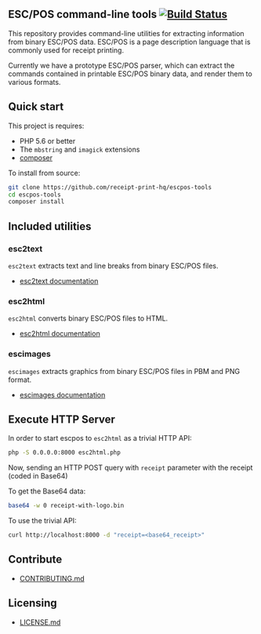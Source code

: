 ESC/POS command-line tools [![Build Status](https://travis-ci.org/receipt-print-hq/escpos-tools.svg?branch=master)](https://travis-ci.org/receipt-print-hq/escpos-tools)
--------------

This repository provides command-line utilities for extracting information from
binary ESC/POS data. ESC/POS is a page description language that is commonly
used for receipt printing.

Currently we have a prototype ESC/POS parser, which can extract the commands
contained in printable ESC/POS binary data, and render them to various formats.

## Quick start

This project is requires:

- PHP 5.6 or better
- The `mbstring` and `imagick` extensions
- [composer](https://getcomposer.org/)

To install from source:

```bash
git clone https://github.com/receipt-print-hq/escpos-tools
cd escpos-tools
composer install
```

## Included utilities

### esc2text

`esc2text` extracts text and line breaks from binary ESC/POS files.

- [esc2text documentation](doc/esc2text.md)

### esc2html

`esc2html` converts binary ESC/POS files to HTML.

- [esc2html documentation](doc/esc2html.md)

### escimages

`escimages` extracts graphics from binary ESC/POS files in PBM and PNG format.

- [escimages documentation](doc/escimages.md)

## Execute HTTP Server

In order to start escpos to `esc2html` as a trivial HTTP API:

```bash
php -S 0.0.0.0:8000 esc2html.php
```

Now, sending an HTTP POST query with `receipt` parameter with the receipt (coded in Base64)

To get the Base64 data:

```bash
base64 -w 0 receipt-with-logo.bin
```

To use the trivial API:

```bash
curl http://localhost:8000 -d "receipt=<base64_receipt>"
```

## Contribute

- [CONTRIBUTING.md](CONTRIBUTING.md)

## Licensing

- [LICENSE.md](LICENSE.md)
